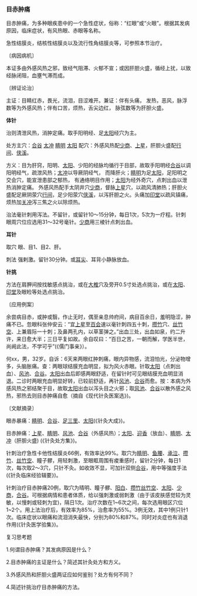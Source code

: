 ### 目赤肿痛

目赤肿痛，为多种眼疾患中的一个急性症状，俗称：“红眼”或“火眼”。根据其发病原因，临床症状，有风热眼、赤眼等名称。

急性结膜炎，结核性结膜炎以及流行性角结膜炎等，可参照本节治疗。

〔病因病机〕

本证多由外感风热之邪，致经气阻滞、火郁不宣；或因肝胆火盛，循经上扰，以致经脉闭阻，血壅气滞而成。

〔辨证论治〕	

主证：目睛红赤，畏光，流泪，目涩难开。兼证：伴有头痛， 发热，恶风，脉浮数等为外感风热；伴有口苦，烦热，舌尖边红， 脉弦数等为肝胆火盛。

**体针**	

治则清泄风热，消肿定痛。取手阳明经、足[太阳](https://www.gmzyjc.com/read/zjs/zjs3.4-0.1.1.4.0.md)经穴为主。

处方主穴：[合谷](https://www.gmzyjc.com/read/zjs/zjs3.1.1-3-0.1.2.3.4.md)   [太冲](https://www.gmzyjc.com/read/zjs/zjs3.1.9-12-0.0.4.3.3.md)   [睛明](https://www.gmzyjc.com/read/zjs/zjs3.1.7-8-0.0.1.3.1.md)   [太阳](https://www.gmzyjc.com/read/zjs/zjs3.4-0.1.1.4.0.md)   配穴：外感风热配[少商](https://www.gmzyjc.com/read/zjs/zjs3.1.1-3-0.1.1.3.10.1.md)、[上星](https://www.gmzyjc.com/read/zjs/zjs3.2.2-0.0.1.3.23.md)，肝胆火盛配[行间](https://www.gmzyjc.com/read/zjs/zjs3.1.9-12-0.0.4.3.2.md)、[侠溪](https://www.gmzyjc.com/read/zjs/zjs3.1.9-12-0.0.3.3.43.md)。

方义：目为肝窍，阳明、[太阳](https://www.gmzyjc.com/read/zjs/zjs3.4-0.1.1.4.0.md)、少阳的经脉均循行于目部，故取手阳明经[合谷](https://www.gmzyjc.com/read/zjs/zjs3.1.1-3-0.1.2.3.4.md)以调阳明经气，疏泄风热；[太冲](https://www.gmzyjc.com/read/zjs/zjs3.1.9-12-0.0.4.3.3.md)以导厥阴经气， 而降肝火；[睛明](https://www.gmzyjc.com/read/zjs/zjs3.1.7-8-0.0.1.3.1.md)为足[太阳](https://www.gmzyjc.com/read/zjs/zjs3.4-0.1.1.4.0.md)，足阳明之交会穴，能宣泄患部之郁热， 有通络明目作用；[太阳](https://www.gmzyjc.com/read/zjs/zjs3.4-0.1.1.4.0.md)为经外奇穴，点刺出血以泄热消肿定痛。 外感风热配手太阴井穴[少商](https://www.gmzyjc.com/read/zjs/zjs3.1.1-3-0.1.1.3.10.1.md)，督脉[上星](https://www.gmzyjc.com/read/zjs/zjs3.2.2-0.0.1.3.23.md)穴，以疏风清肺热；肝胆火盛配足厥阴荥穴[行间](https://www.gmzyjc.com/read/zjs/zjs3.1.9-12-0.0.4.3.2.md)，足少阳荥穴[侠溪](https://www.gmzyjc.com/read/zjs/zjs3.1.9-12-0.0.3.3.43.md)，以泻肝胆之火。头痛加[印堂](https://www.gmzyjc.com/read/zjs/zjs3.4-0.1.1.2.0.md)以疏风镇痛，烦热加[关冲](https://www.gmzyjc.com/read/zjs/zjs3.1.9-12-0.0.2.3.1.md)泻三焦之火以除烦热。

治法毫针刺用泻法。不留针，或留针10〜15分钟，每日1次，5次为一疗程。针刺眼周穴位应选用31〜32号毫针。[少商](https://www.gmzyjc.com/read/zjs/zjs3.1.1-3-0.1.1.3.10.1.md)用三棱针点刺出血。

**耳针**

取穴     眼、目1、目2、肝。

刺法     强剌激。留针30分钟。或[耳尖](https://www.gmzyjc.com/read/zjs/zjs3.4-0.1.1.14.0.md)、耳背小静脉放血。

**针挑**

方法在肩胛间按找敏感点挑治，或在[大椎](https://www.gmzyjc.com/read/zjs/zjs3.2.2-0.0.1.3.14.md)穴及旁开0.5寸处选点挑治，或在[太阳](https://www.gmzyjc.com/read/zjs/zjs3.4-0.1.1.4.0.md)、[印堂](https://www.gmzyjc.com/read/zjs/zjs3.4-0.1.1.2.0.md)及眼睑等处选点挑治。

〔应用例案〕

余尝病目赤，或肿或翳，作止无时，偶至亲息帅府间，病目百余日，羞明隐涩，肿痛不已。忽眼科张仲安云：“宜[上星](https://www.gmzyjc.com/read/zjs/zjs3.2.2-0.0.1.3.23.md)至[百会](https://www.gmzyjc.com/read/zjs/zjs3.2.2-0.0.1.3.20.md)速以毫针刺四五十刺，[攒竹](https://www.gmzyjc.com/read/zjs/zjs3.1.7-8-0.0.1.3.2.md)穴、[丝竹空](https://www.gmzyjc.com/read/zjs/zjs3.1.9-12-0.0.2.3.23.md)、上兼眉际一十刺；及鼻两孔内，以草茎弹之。”出血三处，出血如泉，约二升许，来日愈大半；三日平复如故。余自叹曰：“百日之苦，一朝而解，学医半世，尚阙此法，不学可乎”(《儒门事亲》）。

何xx，男，32岁。自诉：6天来两眼红肿刺痛，眼内异物感，流泪怕光，分泌物增多，头脑胀痛。查：两眼球结膜充血明显，拟为风火赤眼。针取[太阳](https://www.gmzyjc.com/read/zjs/zjs3.4-0.1.1.4.0.md)（点刺出血）、[风池](https://www.gmzyjc.com/read/zjs/zjs3.1.9-12-0.0.3.3.20.md)、[合谷](https://www.gmzyjc.com/read/zjs/zjs3.1.1-3-0.1.2.3.4.md)。[太阳](https://www.gmzyjc.com/read/zjs/zjs3.4-0.1.1.4.0.md)出血后即感两眼舒适，在留针时可见眼结膜充血明显消退。二诊时两眼充血明显好转，已较前舒适，再针[风池](https://www.gmzyjc.com/read/zjs/zjs3.1.9-12-0.0.3.3.20.md)、[合谷](https://www.gmzyjc.com/read/zjs/zjs3.1.1-3-0.1.2.3.4.md)而愈。按：本病为外感风热之邪结聚于目，故取[太阳](https://www.gmzyjc.com/read/zjs/zjs3.4-0.1.1.4.0.md)出血以泻头目之火邪；取[风池](https://www.gmzyjc.com/read/zjs/zjs3.1.9-12-0.0.3.3.20.md)、[合谷](https://www.gmzyjc.com/read/zjs/zjs3.1.1-3-0.1.2.3.4.md)以散外感之风热，邪热去则目赤肿痛自愈（摘自《现代针灸医案选》)。

〔文献摘录〕

眼赤暴痛：[睛明](https://www.gmzyjc.com/read/zjs/zjs3.1.7-8-0.0.1.3.1.md)、[合谷](https://www.gmzyjc.com/read/zjs/zjs3.1.1-3-0.1.2.3.4.md)、[足三里](https://www.gmzyjc.com/read/zjs/zjs3.1.1-3-0.1.3.3.36.md)、[太阳](https://www.gmzyjc.com/read/zjs/zjs3.4-0.1.1.4.0.md)(《针灸大成》)。

目赤肿痛：[上星](https://www.gmzyjc.com/read/zjs/zjs3.2.2-0.0.1.3.23.md)、[睛明](https://www.gmzyjc.com/read/zjs/zjs3.1.7-8-0.0.1.3.1.md)、[风池](https://www.gmzyjc.com/read/zjs/zjs3.1.9-12-0.0.3.3.20.md)、[合谷](https://www.gmzyjc.com/read/zjs/zjs3.1.1-3-0.1.2.3.4.md)（外感风热）；[太阳](https://www.gmzyjc.com/read/zjs/zjs3.4-0.1.1.4.0.md)、[迎香](https://www.gmzyjc.com/read/zjs/zjs3.1.1-3-0.1.2.3.20.md)（放血）、[睛明](https://www.gmzyjc.com/read/zjs/zjs3.1.7-8-0.0.1.3.1.md)、[太冲](https://www.gmzyjc.com/read/zjs/zjs3.1.9-12-0.0.4.3.3.md)（肝胆火盛) (《针灸处方集》)。

针刺治疗急性卡他性结膜炎66例，有效率达99%。取穴为[睛明](https://www.gmzyjc.com/read/zjs/zjs3.1.7-8-0.0.1.3.1.md)、[鱼腰](https://www.gmzyjc.com/read/zjs/zjs3.4-0.1.1.3.0.md)、[承泣](https://www.gmzyjc.com/read/zjs/zjs3.1.1-3-0.1.3.3.1.md)、[攒竹](https://www.gmzyjc.com/read/zjs/zjs3.1.7-8-0.0.1.3.2.md)、[丝竹空](https://www.gmzyjc.com/read/zjs/zjs3.1.9-12-0.0.2.3.23.md)、瞳子髎，用轻刺激，至眼眶周围有痠重感时，留针2分钟，每日1次，每次取2〜3穴，只针不灸。如收效不显，可加针双侧[合谷](https://www.gmzyjc.com/read/zjs/zjs3.1.1-3-0.1.2.3.4.md)，用中等强度手法(《针灸临床经验辑要》)。

针刺治疗目赤肿痛20例，取穴为晴明、瞳子髎、[阳白](https://www.gmzyjc.com/read/zjs/zjs3.1.9-12-0.0.3.3.14.md)、[攒竹](https://www.gmzyjc.com/read/zjs/zjs3.1.7-8-0.0.1.3.2.md)[丝竹空](https://www.gmzyjc.com/read/zjs/zjs3.1.9-12-0.0.2.3.23.md)、[太阳](https://www.gmzyjc.com/read/zjs/zjs3.4-0.1.1.4.0.md)、[少商](https://www.gmzyjc.com/read/zjs/zjs3.1.1-3-0.1.1.3.10.1.md)，[合谷](https://www.gmzyjc.com/read/zjs/zjs3.1.1-3-0.1.2.3.4.md)。可根据病情和患者体质，给以强刺激或弱刺激（由于该皮肤感觉较为灵敏，以慢刺或轻刺为宜)，隔日1次。治疗次数在1~6次之间，每次选用眼区穴位1~2个。用上法治疗后，有效率为85%，治愈率为55%。3例无效，其中1例只针1次。临床症状以眼痛和流泪消失最快，分别为80%和87%。同时对炎症也有消退作用(《针灸医学验集》)。

复习思考题

1.何谓目赤肿痛？其发病原因是什么？

2.目赤肿痛的主证是什么？简述其针灸处方和方义。

3.外感风热和肝胆火盛两证应如何鉴别？处方有何不同？

4.简述针挑治疗目赤肿痛的方法。
